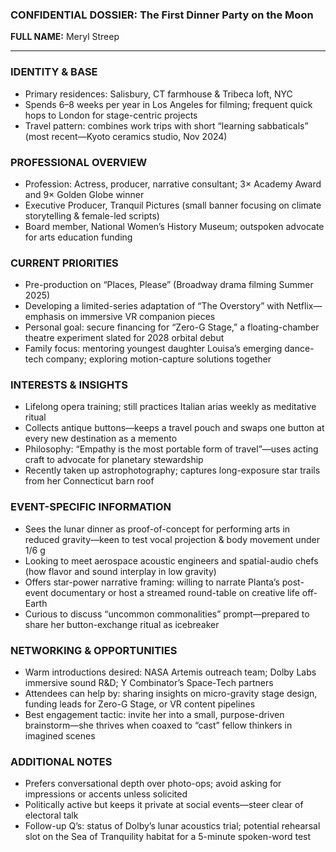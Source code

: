 ### CONFIDENTIAL DOSSIER: The First Dinner Party on the Moon

**FULL NAME:** Meryl Streep

---
### IDENTITY & BASE
- Primary residences: Salisbury, CT farmhouse & Tribeca loft, NYC  
- Spends 6–8 weeks per year in Los Angeles for filming; frequent quick hops to London for stage-centric projects  
- Travel pattern: combines work trips with short “learning sabbaticals” (most recent—Kyoto ceramics studio, Nov 2024)

### PROFESSIONAL OVERVIEW
- Profession: Actress, producer, narrative consultant; 3× Academy Award and 9× Golden Globe winner  
- Executive Producer, Tranquil Pictures (small banner focusing on climate storytelling & female-led scripts)  
- Board member, National Women’s History Museum; outspoken advocate for arts education funding

### CURRENT PRIORITIES
- Pre-production on “Places, Please” (Broadway drama filming Summer 2025)  
- Developing a limited-series adaptation of “The Overstory” with Netflix—emphasis on immersive VR companion pieces  
- Personal goal: secure financing for “Zero-G Stage,” a floating-chamber theatre experiment slated for 2028 orbital debut  
- Family focus: mentoring youngest daughter Louisa’s emerging dance-tech company; exploring motion-capture solutions together

### INTERESTS & INSIGHTS
- Lifelong opera training; still practices Italian arias weekly as meditative ritual  
- Collects antique buttons—keeps a travel pouch and swaps one button at every new destination as a memento  
- Philosophy: “Empathy is the most portable form of travel”—uses acting craft to advocate for planetary stewardship  
- Recently taken up astrophotography; captures long-exposure star trails from her Connecticut barn roof

### EVENT-SPECIFIC INFORMATION
- Sees the lunar dinner as proof-of-concept for performing arts in reduced gravity—keen to test vocal projection & body movement under 1/6 g  
- Looking to meet aerospace acoustic engineers and spatial-audio chefs (how flavor and sound interplay in low gravity)  
- Offers star-power narrative framing: willing to narrate Planta’s post-event documentary or host a streamed round-table on creative life off-Earth  
- Curious to discuss “uncommon commonalities” prompt—prepared to share her button-exchange ritual as icebreaker

### NETWORKING & OPPORTUNITIES
- Warm introductions desired: NASA Artemis outreach team; Dolby Labs immersive sound R&D; Y Combinator’s Space-Tech partners  
- Attendees can help by: sharing insights on micro-gravity stage design, funding leads for Zero-G Stage, or VR content pipelines  
- Best engagement tactic: invite her into a small, purpose-driven brainstorm—she thrives when coaxed to “cast” fellow thinkers in imagined scenes

### ADDITIONAL NOTES
- Prefers conversational depth over photo-ops; avoid asking for impressions or accents unless solicited  
- Politically active but keeps it private at social events—steer clear of electoral talk  
- Follow-up Q’s: status of Dolby’s lunar acoustics trial; potential rehearsal slot on the Sea of Tranquility habitat for a 5-minute spoken-word test